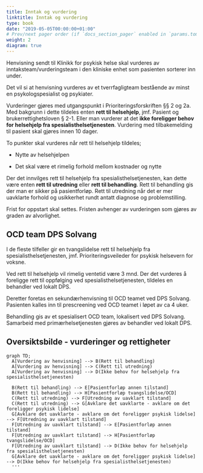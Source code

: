 ```yaml
---
title: Inntak og vurdering 
linktitle: Inntak og vurdering
type: book
date: "2019-05-05T00:00:00+01:00"
# Prev/next pager order (if `docs_section_pager` enabled in `params.toml`)
weight: 2
diagram: true
---
```


Henvisning sendt til Klinikk for psykisk helse skal vurderes av inntaksteam/vurderingsteam i den kliniske enhet som pasienten sorterer inn under.

Det vil si at henvisning vurderes av et tverrfagligteam bestående av minst en psykologspesialist og psykiater.

Vurderinger gjøres med utgangspunkt i Prioriteringsforskriften §§ 2 og 2a. Med bakgrunn i dette tildeles enten **rett til helsehjelp**, jmf. Pasient og brukerrettighetsloven § 2-1. Eller man vurderer at det **ikke foreligger behov for helsehjelp fra spesialisthelsetjenesten**. Vurdering med tilbakemelding til pasient skal gjøres innen 10 dager.

To punkter skal vurderes når rett til helsehjelp tildeles;

- Nytte av helsehjelpen

- Det skal være et rimelig forhold mellom kostnader og nytte

Der det innvilges rett til helsehjelp fra spesialisthelsetjenesten, kan dette være enten **rett til utredning** eller **rett til behandling**. Rett til behandling gis der man er sikker på pasientforløp. Rett til utredning når det er mer uavklarte forhold og usikkerhet rundt antatt diagnose og problemstilling.

Frist for oppstart skal settes. Fristen avhenger av vurderingen som gjøres av graden av alvorlighet.


## OCD team DPS Solvang

I de fleste tilfeller gir en tvangslidelse rett til helsehjelp fra spesialisthelsetjenesten, jmf. Prioriteringsveileder for psykisk helsevern for voksne.

Ved rett til helsehjelp vil rimelig ventetid være 3 mnd. Der det vurderes å foreligge rett til oppfølging ved spesialisthelsetjenesten, tildeles en behandler ved lokalt DPS.

Deretter foretas en sekundærhenvisning til OCD teamet ved DPS Solvang. Pasienten kalles inn til prescreening ved OCD teamet i løpet av ca 4 uker.

Behandling gis av et spesialisert OCD team, lokalisert ved DPS Solvang. Samarbeid med primærhelsetjenesten gjøres av behandler ved lokalt DPS.


## Oversiktsbilde - vurderinger og rettigheter

```mermaid
graph TD;
  A[Vurdering av henvisning] --> B(Rett til behandling)
  A[Vurdering av henvisning] --> C(Rett til utredning)
  A[Vurdering av henvisning] --> D(Ikke behov for helsehjelp fra spesialisthelsetjenesten)
  
  B(Rett til behandling) --> E[Pasientforløp annen tilstand]
  B(Rett til behandling) --> H[Pasientforløp tvangslidelse/OCD]
  C(Rett til utredning) --> F[Utredning av uavklart tilstand]
  C(Rett til utredning) --> G[Avklare det uavklarte - avklare om det foreligger psykisk lidelse]
  G[Avklare det uavklarte - avklare om det foreligger psykisk lidelse] --> F[Utredning av uavklart tilstand]
  F[Utredning av uavklart tilstand] --> E[Pasientforløp annen tilstand]
  F[Utredning av uavklart tilstand] --> H[Pasientforløp tvangslidelse/OCD]
  F[Utredning av uavklart tilstand] --> D(Ikke behov for helsehjelp fra spesialisthelsetjenesten)
  G[Avklare det uavklarte - avklare om det foreligger psykisk lidelse] --> D(Ikke behov for helsehjelp fra spesialisthelsetjenesten)
  '''